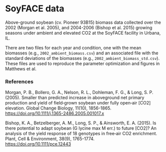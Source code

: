 # SoyFACE data

Above-ground soybean (cv. Pioneer 93B15) biomass data collected over the 2002 (Morgan et al. 2005), and 2004-2006 (Bishop et al. 2015) growing seasons under ambient and elevated CO2 at the SoyFACE facility in Urbana, IL.

There are two files for each year and condition, one with the mean biomasses (e.g., `2002_ambient_biomass.csv`) and an associated file with the standard deviations of the biomasses (e.g., `2002_ambient_biomass_std.csv`). These files are used to reproduce the parameter optimization and figures in Matthews et al.

### References
Morgan, P. B., Bollero, G. A., Nelson, R. L., Dohleman, F. G., & Long, S. P. (2005). Smaller than predicted increase in aboveground net primary production and yield of field‐grown soybean under fully open‐air [CO2] elevation. Global Change Biology, 11(10), 1856-1865. https://doi.org/10.1111/j.1365-2486.2005.001017.x

Bishop, K. A., Betzelberger, A. M., Long, S. P., & Ainsworth, E. A. (2015). Is there potential to adapt soybean (G lycine max M err.) to future [CO2]? An analysis of the yield response of 18 genotypes in free‐air CO2 enrichment. Plant, Cell & Environment, 38(9), 1765-1774.  https://doi.org/10.1111/pce.12443
